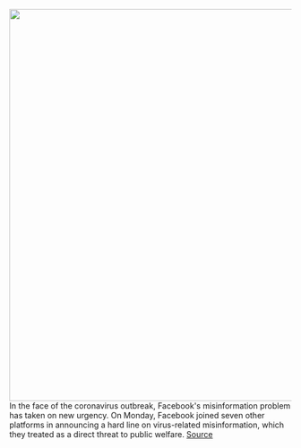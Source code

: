 <img src='https://cdn.vox-cdn.com/thumbor/c3ApT6HZJand5rYUXEZH1-a_nsc=/0x0:2040x1360/1200x675/filters:focal(857x517:1183x843)/cdn.vox-cdn.com/uploads/chorus_image/image/66513510/acastro_180828_1777_facebook_0001.0.jpg' width='700px' /><br/>
In the face of the coronavirus outbreak, Facebook's misinformation problem has taken on new urgency. On Monday, Facebook joined seven other platforms in announcing a hard line on virus-related misinformation, which they treated as a direct threat to public welfare.
<a href='https://www.theverge.com/2020/3/17/21183341/new-america-report-facebook-misinformation-nathalie-marechal'> Source <a/>